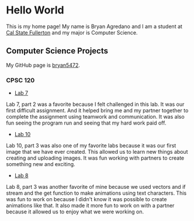 # Hello World

This is my home page! My name is Bryan Agredano and I am a student at [Cal State Fullerton](http://www.fullerton.edu/) and my major is Computer Science.

## Computer Science Projects

My GitHub page is [bryan5472](http://github.com/bryan5472).

### CPSC 120

* [Lab 7](https://github.com/cpsc-pilot-fall-2022/cpsc-120-lab-07-bryan-and-partner) 

Lab 7, part 2 was a favorite because I felt challenged in this lab. It was our first difficult assignment. And it helped bring me and my partner together to complete the assignment using teamwork and communication. It was also fun seeing the program run and seeing that my hard work paid off.

* [Lab 10 ](https://github.com/cpsc-pilot-fall-2022/cpsc-120-lab-10-kevin-and-partner) 

Lab 10, part 3 was also one of my favorite labs because it was our first image that we have ever created. This allowed us to learn new things about creating and uploading images. It was fun working with partners to create something new and exciting.

* [Lab 8](https://github.com/cpsc-pilot-fall-2022/cpsc-120-lab-08-bryan-agredano-1) 

Lab 8, part 3 was another favorite of mine because we used vectors and if stream and the get function to make animations using text characters. This was fun to work on because I didn't know it was possible to create animations like that. It also made it more fun to work on with a partner because it allowed us to enjoy what we were working on.